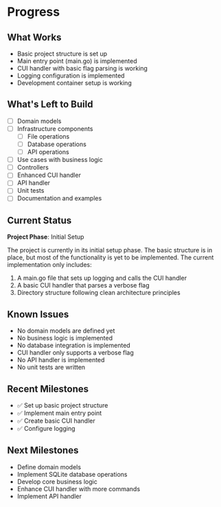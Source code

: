 # Progress

## What Works
- Basic project structure is set up
- Main entry point (main.go) is implemented
- CUI handler with basic flag parsing is working
- Logging configuration is implemented
- Development container setup is working

## What's Left to Build
- [ ] Domain models
- [ ] Infrastructure components
  - [ ] File operations
  - [ ] Database operations
  - [ ] API operations
- [ ] Use cases with business logic
- [ ] Controllers
- [ ] Enhanced CUI handler
- [ ] API handler
- [ ] Unit tests
- [ ] Documentation and examples

## Current Status
**Project Phase**: Initial Setup

The project is currently in its initial setup phase. The basic structure is in place, but most of the functionality is yet to be implemented. The current implementation only includes:

1. A main.go file that sets up logging and calls the CUI handler
2. A basic CUI handler that parses a verbose flag
3. Directory structure following clean architecture principles

## Known Issues
- No domain models are defined yet
- No business logic is implemented
- No database integration is implemented
- CUI handler only supports a verbose flag
- No API handler is implemented
- No unit tests are written

## Recent Milestones
- ✅ Set up basic project structure
- ✅ Implement main entry point
- ✅ Create basic CUI handler
- ✅ Configure logging

## Next Milestones
- Define domain models
- Implement SQLite database operations
- Develop core business logic
- Enhance CUI handler with more commands
- Implement API handler
